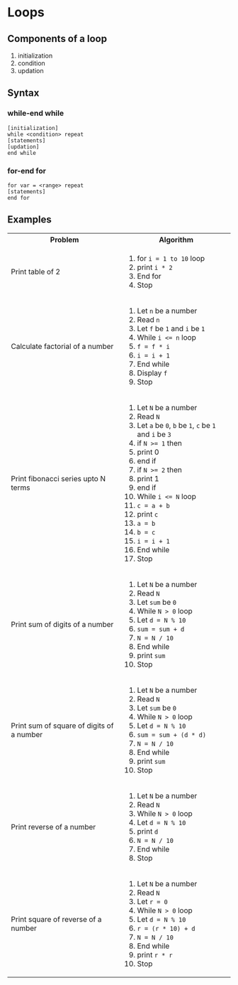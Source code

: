 # Loops

## Components of a loop

1. initialization
1. condition
1. updation

## Syntax

### while-end while
```
[initialization]
while <condition> repeat
[statements]
[updation]
end while
```

### for-end for
```
for var = <range> repeat
[statements]
end for
```

## Examples

<table>

<tr>
<th>Problem</th>
<th>Algorithm</th>
</tr>

<tr>
<td>Print table of 2</td>
<td>

1. for `i = 1 to 10` loop
1. print `i * 2`
1. End for
1. Stop

</td>
</tr>

<tr>
<td>Calculate factorial of a number</td>
<td>

1. Let `n` be a number
1. Read `n`
1. Let `f` be `1` and `i` be `1`
1. While `i <= n` loop
1. `f = f * i`
1. `i = i + 1`
1. End while
1. Display `f`
1. Stop

</td>
</tr>

<tr>
<td>Print fibonacci series upto N terms</td>
<td>

1. Let `N` be a number
1. Read `N`
1. Let `a` be `0`, `b` be `1`, `c` be `1` and `i` be `3`
1. if `N >= 1` then
1. print 0
1. end if
1. if `N >= 2` then
1. print 1
1. end if
1. While `i <= N` loop
1. `c = a + b`
1. print `c`
1. `a = b`
1. `b = c`
1. `i = i + 1`
1. End while
1. Stop

</td>
</tr>

<tr>
<td>Print sum of digits of a number</td>
<td>

1. Let `N` be a number
1. Read `N`
1. Let `sum` be `0`
1. While `N > 0` loop
1. Let `d = N % 10`
1. `sum = sum + d`
1. `N = N / 10`
1. End while
1. print `sum`
1. Stop

</td>
</tr>

<tr>
<td>Print sum of square of digits of a number</td>
<td>

1. Let `N` be a number
1. Read `N`
1. Let `sum` be `0`
1. While `N > 0` loop
1. Let `d = N % 10`
1. `sum = sum + (d * d)`
1. `N = N / 10`
1. End while
1. print `sum`
1. Stop

</td>
</tr>

<tr>
<td>Print reverse of a number</td>
<td>

1. Let `N` be a number
1. Read `N`
1. While `N > 0` loop
1. Let `d = N % 10`
1. print `d`
1. `N = N / 10`
1. End while
1. Stop

</td>
</tr>

<tr>
<td>Print square of reverse of a number</td>
<td>

1. Let `N` be a number
1. Read `N`
1. Let `r = 0`
1. While `N > 0` loop
1. Let `d = N % 10`
1. `r = (r * 10) + d`
1. `N = N / 10`
1. End while
1. print `r * r`
1. Stop

</td>
</tr>

</table>

